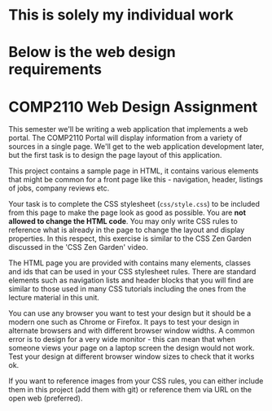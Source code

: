 # This is solely my individual work
# Below is the web design requirements
# COMP2110 Web Design Assignment

This semester we'll be writing a web application that implements a web portal.
The COMP2110 Portal will display information from a variety of sources in a
single page.  We'll get to the web application development later, but the first
task is to design the  page layout of this application.

This project contains a sample page in HTML, it contains various elements that
might be common for a front page like this - navigation, header, listings of
jobs, company reviews etc.

Your task is to complete the CSS stylesheet (`css/style.css`) to be included
from this page to make the page look as good as possible.  You are __not allowed
to change the HTML code__. You may only write CSS rules to reference what is
already in the page to change the layout and display properties. In this
respect, this exercise is similar to the CSS Zen Garden discussed in the 'CSS
Zen Garden' video.

The HTML page you are provided with contains many elements, classes and ids that
can be used in your CSS stylesheet rules.  There are standard elements such as
navigation lists and header blocks that you will find are similar to those used
in many CSS tutorials including the ones from the lecture material in this unit.  

You can use any browser you want to test your design but it should be a modern
one such as Chrome or Firefox.  It pays to test your design in alternate
browsers and with different browser window widths. A common error is to design
for a very wide monitor - this can mean that when someone views your page on a
laptop screen the design would not work.  Test your design at different browser
window sizes to check that it works ok.

If you want to reference images from your CSS rules, you can either include them
in this project (add them with git) or reference them via URL on the open
web (preferred).
